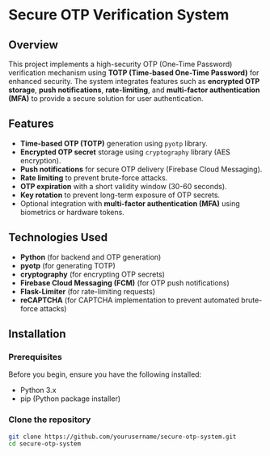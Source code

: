 # Secure OTP Verification System

## Overview

This project implements a high-security OTP (One-Time Password) verification mechanism using **TOTP (Time-based One-Time Password)** for enhanced security. The system integrates features such as **encrypted OTP storage**, **push notifications**, **rate-limiting**, and **multi-factor authentication (MFA)** to provide a secure solution for user authentication.

## Features

- **Time-based OTP (TOTP)** generation using `pyotp` library.
- **Encrypted OTP secret** storage using `cryptography` library (AES encryption).
- **Push notifications** for secure OTP delivery (Firebase Cloud Messaging).
- **Rate limiting** to prevent brute-force attacks.
- **OTP expiration** with a short validity window (30-60 seconds).
- **Key rotation** to prevent long-term exposure of OTP secrets.
- Optional integration with **multi-factor authentication (MFA)** using biometrics or hardware tokens.

## Technologies Used

- **Python** (for backend and OTP generation)
- **pyotp** (for generating TOTP)
- **cryptography** (for encrypting OTP secrets)
- **Firebase Cloud Messaging (FCM)** (for OTP push notifications)
- **Flask-Limiter** (for rate-limiting requests)
- **reCAPTCHA** (for CAPTCHA implementation to prevent automated brute-force attacks)

## Installation

### Prerequisites

Before you begin, ensure you have the following installed:

- Python 3.x
- pip (Python package installer)

### Clone the repository

```bash
git clone https://github.com/yourusername/secure-otp-system.git
cd secure-otp-system
